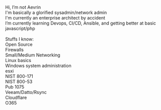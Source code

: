 Hi, I’m not Aevrin<br>
I'm basically a glorified sysadmin/network admin<br>
I'm currently an enterprise architect by accident<br>
I’m currently learning Devops, CI/CD, Ansible, and getting better at basic javascript/php<br>
<br>
Stuffs I know: <br>
Open Source<br>
Firewalls<br>
Small/Medium Networking<br>
Linux basics<br>
Windows system administration<br>
esxi<br>
NIST 800-171<br>
NIST 800-53<br>
Pub 1075<br>
Veeam/Datto/Rsync<br>
Cloudflare<br>
O365<br>
